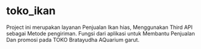 # toko_ikan
Project ini merupakan layanan Penjualan Ikan hias, Menggunakan Third API sebagai Metode pengiriman. 
Fungsi dari aplikasi untuk Membantu Penjualan Dan promosi pada TOKO Bratayudha AQuarium garut.
